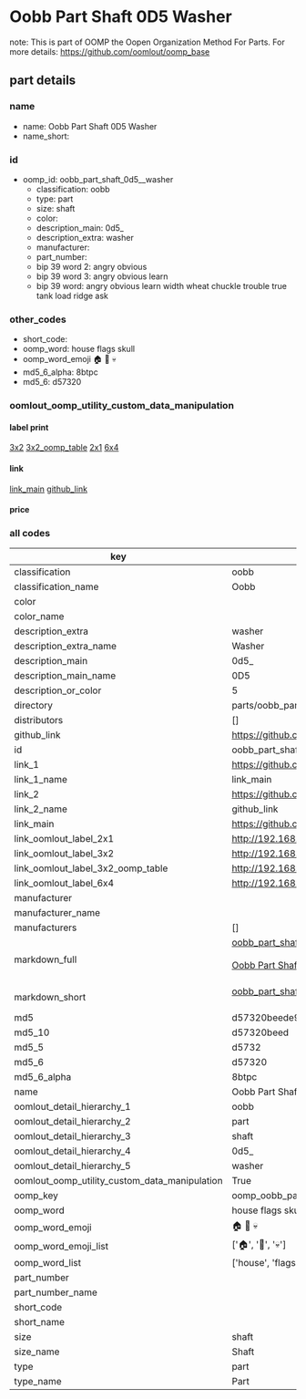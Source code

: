 # Oobb Part Shaft 0D5  Washer  

note: This is part of OOMP the Oopen Organization Method For Parts. For more details: https://github.com/oomlout/oomp_base

##  part details





### name
* name: Oobb Part Shaft 0D5  Washer
* name_short: 
### id
* oomp_id: oobb_part_shaft_0d5__washer
  * classification: oobb
  * type: part
  * size: shaft
  * color: 
  * description_main: 0d5_
  * description_extra: washer
  * manufacturer: 
  * part_number: 
  * bip 39 word 2: angry obvious
  * bip 39 word 3: angry obvious learn
  * bip 39 word: angry obvious learn width wheat chuckle trouble true tank load ridge ask

### other_codes
* short_code: 
* oomp_word: house flags skull
* oomp_word_emoji :house: :flags: :skull:
* md5_6_alpha: 8btpc
* md5_6: d57320






### oomlout_oomp_utility_custom_data_manipulation
#### label print
[3x2](http://192.168.1.245:1112/?label=oomp%208btpc)
[3x2_oomp_table](http://192.168.1.107:1112/?label=oomp%208btpc)
[2x1](http://192.168.1.242:1112/?label=oomp%208btpc)
[6x4](http://192.168.1.55:1112/?label=oomp%208btpc)    

#### link

[link_main](https://github.com/oomlout/oomlout_oomp_current_version_messy/tree/main/parts/oobb_part_shaft_0d5__washer) [github_link](https://github.com/oomlout/oomlout_oomp_part_src/tree/main/parts/oobb_part_shaft_0d5__washer)                             

#### price







### all codes 
| key | value |  
| --- | --- |  
| classification | oobb |  
| classification_name | Oobb |  
| color |  |  
| color_name |  |  
| description_extra | washer |  
| description_extra_name | Washer |  
| description_main | 0d5_ |  
| description_main_name | 0D5  |  
| description_or_color | 5 |  
| directory | parts/oobb_part_shaft_0d5__washer |  
| distributors | [] |  
| github_link | https://github.com/oomlout/oomlout_oomp_part_src/tree/main/parts/oobb_part_shaft_0d5__washer |  
| id | oobb_part_shaft_0d5__washer |  
| link_1 | https://github.com/oomlout/oomlout_oomp_current_version_messy/tree/main/parts/oobb_part_shaft_0d5__washer |  
| link_1_name | link_main |  
| link_2 | https://github.com/oomlout/oomlout_oomp_part_src/tree/main/parts/oobb_part_shaft_0d5__washer |  
| link_2_name | github_link |  
| link_main | https://github.com/oomlout/oomlout_oomp_current_version_messy/tree/main/parts/oobb_part_shaft_0d5__washer |  
| link_oomlout_label_2x1 | http://192.168.1.242:1112/?label=oomp%208btpc |  
| link_oomlout_label_3x2 | http://192.168.1.245:1112/?label=oomp%208btpc |  
| link_oomlout_label_3x2_oomp_table | http://192.168.1.107:1112/?label=oomp%208btpc |  
| link_oomlout_label_6x4 | http://192.168.1.55:1112/?label=oomp%208btpc |  
| manufacturer |  |  
| manufacturer_name |  |  
| manufacturers | [] |  
| markdown_full | [oobb_part_shaft_0d5__washer](https://github.com/oomlout/oomlout_oomp_current_version_messy/tree/main/parts/oobb_part_shaft_0d5__washer)<br>[](https://github.com/oomlout/oomlout_oomp_current_version_messy/tree/main/parts/oobb_part_shaft_0d5__washer)<br>[Oobb Part Shaft 0D5  Washer](https://github.com/oomlout/oomlout_oomp_current_version_messy/tree/main/parts/oobb_part_shaft_0d5__washer)<br><br> |  
| markdown_short | [oobb_part_shaft_0d5__washer](https://github.com/oomlout/oomlout_oomp_current_version_messy/tree/main/parts/oobb_part_shaft_0d5__washer)<br><br> |  
| md5 | d57320beede95d20a27cffacfda62847 |  
| md5_10 | d57320beed |  
| md5_5 | d5732 |  
| md5_6 | d57320 |  
| md5_6_alpha | 8btpc |  
| name | Oobb Part Shaft 0D5  Washer |  
| oomlout_detail_hierarchy_1 | oobb |  
| oomlout_detail_hierarchy_2 | part |  
| oomlout_detail_hierarchy_3 | shaft |  
| oomlout_detail_hierarchy_4 | 0d5_ |  
| oomlout_detail_hierarchy_5 | washer |  
| oomlout_oomp_utility_custom_data_manipulation | True |  
| oomp_key | oomp_oobb_part_shaft_0d5__washer |  
| oomp_word | house flags skull |  
| oomp_word_emoji | :house: :flags: :skull: |  
| oomp_word_emoji_list | [':house:', ':flags:', ':skull:'] |  
| oomp_word_list | ['house', 'flags', 'skull'] |  
| part_number |  |  
| part_number_name |  |  
| short_code |  |  
| short_name |  |  
| size | shaft |  
| size_name | Shaft |  
| type | part |  
| type_name | Part |  

